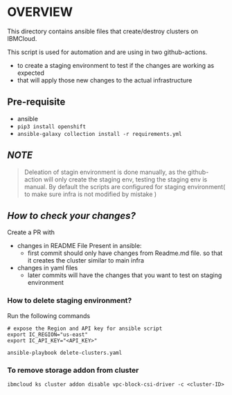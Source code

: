 # OVERVIEW
This directory contains ansible files that create/destroy clusters on IBMCloud.

This script is used for automation and are using in two github-actions.
- to create a staging environment to test if the changes are working as expected
- that will apply those new changes to the actual infrastructure

## Pre-requisite
- ansible
- `pip3 install openshift`
- `ansible-galaxy collection install -r requirements.yml`

## ***NOTE***

>Deleation of stagin environment is done manually, as the github-action will only create the staging env, testing the staging env is manual.
>By default the scripts are configured for staging environment( to make sure infra is not modified by mistake )

## ___How to check your changes?___

Create a PR with

- changes in README File Present in ansible: 
  - first commit should only have changes from Readme.md file. so that it creates the cluster similar to main infra
- changes in yaml files 
  - later commits will have the changes that you want to test on staging environment

### __How to delete staging environment?__

Run the following commands
``` shell
# expose the Region and API key for ansible script
export IC_REGION="us-east"     
export IC_API_KEY="<API_KEY>"

ansible-playbook delete-clusters.yaml
```
### To remove storage addon from cluster
```shell
ibmcloud ks cluster addon disable vpc-block-csi-driver -c <cluster-ID>
```